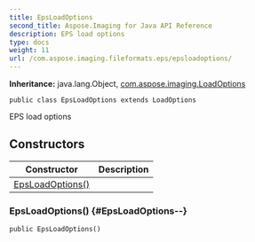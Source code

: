 ```yaml
---
title: EpsLoadOptions
second_title: Aspose.Imaging for Java API Reference
description: EPS load options
type: docs
weight: 11
url: /com.aspose.imaging.fileformats.eps/epsloadoptions/
---
```

**Inheritance:**
java.lang.Object, [com.aspose.imaging.LoadOptions](../../com.aspose.imaging/loadoptions)
```
public class EpsLoadOptions extends LoadOptions
```

EPS load options
## Constructors

| Constructor | Description |
| --- | --- |
| [EpsLoadOptions()](#EpsLoadOptions--) |  |
### EpsLoadOptions() {#EpsLoadOptions--}
```
public EpsLoadOptions()
```



